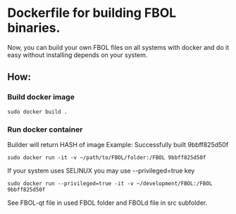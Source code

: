# Dockerfile for building FBOL binaries.

Now, you can build your own FBOL files on all systems with docker and do it easy without installing depends on your system.

## How:

### Build docker image

```
sudo docker build .
```

### Run docker container

Builder will return HASH of image
Example:
Successfully built 9bbff825d50f

```
sudo docker run -it -v ~/path/to/FBOL/folder:/FBOL 9bbff825d50f
```

If your system uses SELINUX you may use --privileged=true key

```
sudo docker run --privileged=true -it -v ~/development/FBOL:/FBOL 9bbff825d50f
```

See FBOL-qt file in used FBOL folder and FBOLd file in src subfolder.